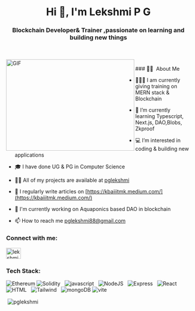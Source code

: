 <h1 align="center">Hi 👋, I'm Lekshmi P G</h1>
<h3 align="center">Blockchain Developer& Trainer ,passionate on learning and building new things</h3><br><br>
 <img align="left" alt="GIF" src="https://github.com/ananthanir/ananthanir/blob/main/assets/coding.gif" width="350" height="250" /><br>
  ### 🧑‍💻 &nbsp;About Me <br>

- 👩🏻‍💻 I am currently giving training on MERN stack & Blockchain

- 🌱 I’m currently learning Typescript, Next.js, DAO,Blobs, Zkproof

- 💻 I’m interested in coding & building new applications

- 🎓 I have done UG & PG in Computer Science

- 👨‍💻 All of my projects are available at [pglekshmi](pglekshmi)

- 📝 I regularly write articles on [https://kbaiiitmk.medium.com/](https://kbaiiitmk.medium.com/)

- 🚀 I'm currently working on Aquaponics based DAO in blockchain

- 📫 How to reach me pglekshmi88@gmail.com


<h3 align="left">Connect with me:</h3>
<p align="left">
<a href="https://linkedin.com/in/lekshmi-p-g" target="blank"><img align="center" src="https://raw.githubusercontent.com/rahuldkjain/github-profile-readme-generator/master/src/images/icons/Social/linked-in-alt.svg" alt="lekshmi-p-g" height="30" width="40" /></a>
</p>

<h3 align="left">Tech Stack:</h3>

<p align="left">   <img src="https://img.shields.io/badge/Ethereum-3C3C3D?style=for-the-badge&logo=Ethereum&logoColor=white" alt="Ethereum" />  <img src="https://img.shields.io/badge/Solidity-%23363636.svg?style=for-the-badge&logo=solidity&logoColor=white" alt="Solidity"/> &nbsp; <img src="https://img.shields.io/badge/javascript-%23323330.svg?style=for-the-badge&logo=javascript&logoColor=%23F7DF1E" alt="javascript" /> &nbsp;  <img src="https://img.shields.io/badge/node.js-6DA55F?style=for-the-badge&logo=node.js&logoColor=white" alt="NodeJS" /> &nbsp; <img src="https://img.shields.io/badge/express.js-%23404d59.svg?style=for-the-badge&logo=express&logoColor=%2361DAFB" alt="Express"/> &nbsp;  <img src="https://img.shields.io/badge/react-%2320232a.svg?style=for-the-badge&logo=react&logoColor=%2361DAFB" alt="React"/>  &nbsp; <img src="https://img.shields.io/badge/html5-%23E34F26.svg?style=for-the-badge&logo=html5&logoColor=white" alt="HTML" /> &nbsp;  <img src="https://img.shields.io/badge/tailwindcss-%2338B2AC.svg?style=for-the-badge&logo=tailwind-css&logoColor=white" alt="Tailwind"/> &nbsp;  <img src="https://img.shields.io/badge/MongoDB-%234ea94b.svg?style=for-the-badge&logo=mongodb&logoColor=white" alt="mongoDB" />  <img src="https://img.shields.io/badge/vite-%23646CFF.svg?style=for-the-badge&logo=vite&logoColor=white" alt="vite" />  </p>

<p>&nbsp;<img align="center" src="https://github-readme-stats.vercel.app/api?username=pglekshmi&show_icons=true&locale=en" alt="pglekshmi" /></p>


